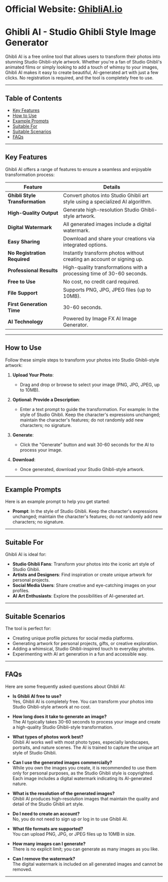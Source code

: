 # Official Website: [GhibliAI.io](https://ghibliai.io)

# Ghibli AI - Studio Ghibli Style Image Generator

Ghibli AI is a free online tool that allows users to transform their photos into stunning Studio Ghibli-style artwork. Whether you're a fan of Studio Ghibli's animated films or simply looking to add a touch of whimsy to your images, Ghibli AI makes it easy to create beautiful, AI-generated art with just a few clicks. No registration is required, and the tool is completely free to use.

---

## Table of Contents
- [Key Features](#key-features)
- [How to Use](#how-to-use)
- [Example Prompts](#example-prompts)
- [Suitable For](#suitable-for)
- [Suitable Scenarios](#suitable-scenarios)
- [FAQs](#faqs)

---

## Key Features

Ghibli AI offers a range of features to ensure a seamless and enjoyable transformation process:

| **Feature**                  | **Details**                                                                 |
|------------------------------|-----------------------------------------------------------------------------|
| **Ghibli Style Transformation** | Convert photos into Studio Ghibli art style using a specialized AI algorithm. |
| **High-Quality Output**      | Generate high-resolution Studio Ghibli-style artwork.                       |
| **Digital Watermark**        | All generated images include a digital watermark.                           |
| **Easy Sharing**             | Download and share your creations via integrated options.                   |
| **No Registration Required** | Instantly transform photos without creating an account or signing up.       |
| **Professional Results**     | High-quality transformations with a processing time of 30-60 seconds.        |
| **Free to Use**              | No cost, no credit card required.                                           |
| **File Support**             | Supports PNG, JPG, JPEG files (up to 10MB).                                 |
| **First Generation Time**    | 30-60 seconds.                                                              |
| **AI Technology**            | Powered by Image FX AI Image Generator.                                     |

---

## How to Use

Follow these simple steps to transform your photos into Studio Ghibli-style artwork:

1. **Upload Your Photo**:
   - Drag and drop or browse to select your image (PNG, JPG, JPEG, up to 10MB).

2. **Optional: Provide a Description**:
   - Enter a text prompt to guide the transformation. For example:
     In the style of Studio Ghibli. Keep the character's expressions unchanged; maintain the character's features; do not randomly add new characters; no signature.

3. **Generate**:
   - Click the "Generate" button and wait 30-60 seconds for the AI to process your image.

4. **Download**:
   - Once generated, download your Studio Ghibli-style artwork.

---

## Example Prompts

Here is an example prompt to help you get started:

- **Prompt**:
  In the style of Studio Ghibli. Keep the character's expressions unchanged; maintain the character's features; do not randomly add new characters; no signature.

---

## Suitable For

Ghibli AI is ideal for:

- **Studio Ghibli Fans**: Transform your photos into the iconic art style of Studio Ghibli.
- **Artists and Designers**: Find inspiration or create unique artwork for personal projects.
- **Social Media Users**: Share creative and eye-catching images on your profiles.
- **AI Art Enthusiasts**: Explore the possibilities of AI-generated art.

---

## Suitable Scenarios

The tool is perfect for:

- Creating unique profile pictures for social media platforms.
- Generating artwork for personal projects, gifts, or creative exploration.
- Adding a whimsical, Studio Ghibli-inspired touch to everyday photos.
- Experimenting with AI art generation in a fun and accessible way.

---

## FAQs

Here are some frequently asked questions about Ghibli AI:

- **Is Ghibli AI free to use?**  
  Yes, Ghibli AI is completely free. You can transform your photos into Studio Ghibli-style artwork at no cost.

- **How long does it take to generate an image?**  
  The AI typically takes 30-60 seconds to process your image and create a high-quality Studio Ghibli-style transformation.

- **What types of photos work best?**  
  Ghibli AI works well with most photo types, especially landscapes, portraits, and nature scenes. The AI is trained to capture the unique art style of Studio Ghibli.

- **Can I use the generated images commercially?**  
  While you own the images you create, it is recommended to use them only for personal purposes, as the Studio Ghibli style is copyrighted. Each image includes a digital watermark indicating its AI-generated nature.

- **What is the resolution of the generated images?**  
  Ghibli AI produces high-resolution images that maintain the quality and detail of the Studio Ghibli art style.

- **Do I need to create an account?**  
  No, you do not need to sign up or log in to use Ghibli AI.

- **What file formats are supported?**  
  You can upload PNG, JPG, or JPEG files up to 10MB in size.

- **How many images can I generate?**  
  There is no explicit limit; you can generate as many images as you like.

- **Can I remove the watermark?**  
  The digital watermark is included on all generated images and cannot be removed.

---
